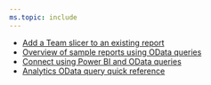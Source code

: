 ```yaml
---
ms.topic: include
---
```


* [Add a Team slicer to an existing report](../sample-boards-teamslicer.md)
* [Overview of sample reports using OData queries](../sample-odata-overview.md)
* [Connect using Power BI and OData queries](../odataquery-connect.md)
* [Analytics OData query quick reference](../../extend-analytics/quick-ref.md)